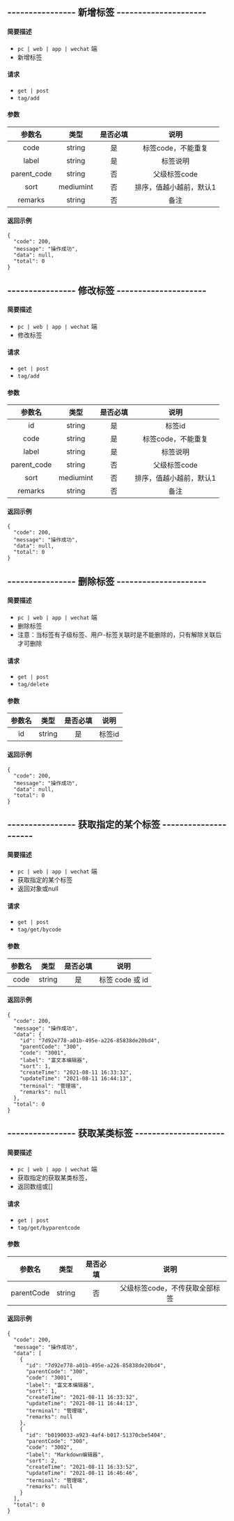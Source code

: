 
## ---------------- 新增标签 ---------------------

#### 简要描述

- `pc | web | app | wechat` 端
- 新增标签

#### 请求

- `get | post` 
- `tag/add`

#### 参数

| 参数名 | 类型 | 是否必填 | 说明 |
|:---:|:---:|:---:|:---:|
| code | string | 是 | 标签code，不能重复 |
| label | string | 是 | 标签说明 |
| parent_code | string | 否 | 父级标签code |
| sort | mediumint | 否 | 排序，值越小越前，默认1 |
| remarks | string | 否 | 备注 |

#### 返回示例

```
{
  "code": 200,
  "message": "操作成功",
  "data": null,
  "total": 0
}
```

## ---------------- 修改标签 ---------------------

#### 简要描述

- `pc | web | app | wechat` 端
- 修改标签

#### 请求

- `get | post` 
- `tag/add`

#### 参数

| 参数名 | 类型 | 是否必填 | 说明 |
|:---:|:---:|:---:|:---:|
| id | string | 是 | 标签id |
| code | string | 是 | 标签code，不能重复 |
| label | string | 是 | 标签说明 |
| parent_code | string | 否 | 父级标签code |
| sort | mediumint | 否 | 排序，值越小越前，默认1 |
| remarks | string | 否 | 备注 |

#### 返回示例

```
{
  "code": 200,
  "message": "操作成功",
  "data": null,
  "total": 0
}
```

## ---------------- 删除标签 ---------------------

#### 简要描述

- `pc | web | app | wechat` 端
- 删除标签
- 注意：当标签有子级标签、用户-标签关联时是不能删除的，只有解除关联后才可删除

#### 请求

- `get | post` 
- `tag/delete`

#### 参数

| 参数名 | 类型 | 是否必填 | 说明 |
|:---:|:---:|:---:|:---:|
| id | string | 是 | 标签id |

#### 返回示例

```
{
  "code": 200,
  "message": "操作成功",
  "data": null,
  "total": 0
}
```

## ---------------- 获取指定的某个标签 ---------------------

#### 简要描述

- `pc | web | app | wechat` 端
- 获取指定的某个标签
- 返回对象或null

#### 请求

- `get | post` 
- `tag/get/bycode`

#### 参数

| 参数名 | 类型 | 是否必填 | 说明 |
|:---:|:---:|:---:|:---:|
| code | string | 是 | 标签 code 或 id |

#### 返回示例

```
{
  "code": 200,
  "message": "操作成功",
  "data": {
    "id": "7d92e778-a01b-495e-a226-85838de20bd4",
    "parentCode": "300",
    "code": "3001",
    "label": "富文本编辑器",
    "sort": 1,
    "createTime": "2021-08-11 16:33:32",
    "updateTime": "2021-08-11 16:44:13",
    "terminal": "管理端",
    "remarks": null
  },
  "total": 0
}
```

## ---------------- 获取某类标签 ---------------------

#### 简要描述

- `pc | web | app | wechat` 端
- 获取指定的获取某类标签，
- 返回数组或[]

#### 请求

- `get | post` 
- `tag/get/byparentcode`

#### 参数

| 参数名 | 类型 | 是否必填 | 说明 |
|:---:|:---:|:---:|:---:|
| parentCode | string | 否 | 父级标签code，不传获取全部标签 |

#### 返回示例

```
{
  "code": 200,
  "message": "操作成功",
  "data": [
    {
      "id": "7d92e778-a01b-495e-a226-85838de20bd4",
      "parentCode": "300",
      "code": "3001",
      "label": "富文本编辑器",
      "sort": 1,
      "createTime": "2021-08-11 16:33:32",
      "updateTime": "2021-08-11 16:44:13",
      "terminal": "管理端",
      "remarks": null
    },
    {
      "id": "b0190033-a923-4af4-b017-51370cbe5404",
      "parentCode": "300",
      "code": "3002",
      "label": "Markdown编辑器",
      "sort": 2,
      "createTime": "2021-08-11 16:33:52",
      "updateTime": "2021-08-11 16:46:46",
      "terminal": "管理端",
      "remarks": null
    }
  ],
  "total": 0
}
```

